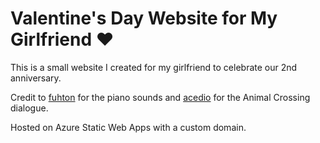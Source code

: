 # Valentine's Day Website for My Girlfriend ❤️

This is a small website I created for my girlfriend to celebrate our 2nd anniversary.

Credit to [fuhton](https://github.com/fuhton/piano-mp3/tree/master/piano-mp3) for the piano sounds and [acedio](https://acedio.github.io/animalese.js/) for the Animal Crossing dialogue.

Hosted on Azure Static Web Apps with a custom domain. 
